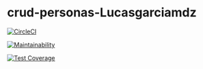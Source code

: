 # crud-personas-Lucasgarciamdz
 
[![CircleCI](https://dl.circleci.com/status-badge/img/gh/Lucasgarciamdz/crud-personas-Lucasgarciamdz/tree/main.svg?style=svg)](https://dl.circleci.com/status-badge/redirect/gh/Lucasgarciamdz/crud-personas-Lucasgarciamdz/tree/main)

[![Maintainability](https://api.codeclimate.com/v1/badges/a74bc5935d90aaa599de/maintainability)](https://codeclimate.com/github/Lucasgarciamdz/crud-personas-Lucasgarciamdz/maintainability)

[![Test Coverage](https://api.codeclimate.com/v1/badges/a74bc5935d90aaa599de/test_coverage)](https://codeclimate.com/github/Lucasgarciamdz/crud-personas-Lucasgarciamdz/test_coverage)
